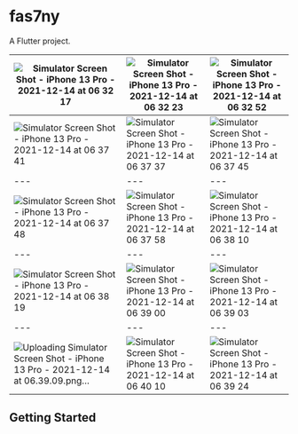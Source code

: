 # fas7ny

A Flutter project.



![Simulator Screen Shot - iPhone 13 Pro - 2021-12-14 at 06 32 17](https://user-images.githubusercontent.com/46113474/145934359-24cb2257-0632-44a5-a905-295673841820.png)|![Simulator Screen Shot - iPhone 13 Pro - 2021-12-14 at 06 32 23](https://user-images.githubusercontent.com/46113474/145934382-7987d5ab-afad-4e5b-9caf-f84e954dcb64.png)|![Simulator Screen Shot - iPhone 13 Pro - 2021-12-14 at 06 32 52](https://user-images.githubusercontent.com/46113474/145934399-b80327a1-8fc7-41dc-bc6a-c62705a6b46a.png)
--- | --- | ---
![Simulator Screen Shot - iPhone 13 Pro - 2021-12-14 at 06 37 41](https://user-images.githubusercontent.com/46113474/145934447-58383bdb-d770-438c-9824-eb35a9678b7f.png)|![Simulator Screen Shot - iPhone 13 Pro - 2021-12-14 at 06 37 37](https://user-images.githubusercontent.com/46113474/145934423-dad5d3f0-0efe-44f0-bbcd-f7e6c8e9f03a.png)|![Simulator Screen Shot - iPhone 13 Pro - 2021-12-14 at 06 37 45](https://user-images.githubusercontent.com/46113474/145934476-c03e3ee1-91a2-4d76-9db0-e95068b7e309.png)
--- | --- | ---
![Simulator Screen Shot - iPhone 13 Pro - 2021-12-14 at 06 37 48](https://user-images.githubusercontent.com/46113474/145934512-8bbf2fee-b522-499e-9ebe-0308abcdb97c.png)|![Simulator Screen Shot - iPhone 13 Pro - 2021-12-14 at 06 37 58](https://user-images.githubusercontent.com/46113474/145934538-01748e63-f4bd-46ea-b720-c350ba20a098.png)|![Simulator Screen Shot - iPhone 13 Pro - 2021-12-14 at 06 38 10](https://user-images.githubusercontent.com/46113474/145934556-701a237b-3841-4da7-a4cf-15e28a66d0b0.png)
--- | --- | ---
![Simulator Screen Shot - iPhone 13 Pro - 2021-12-14 at 06 38 19](https://user-images.githubusercontent.com/46113474/145934573-a7ab3717-818c-4f1a-862d-76af814471ed.png)|![Simulator Screen Shot - iPhone 13 Pro - 2021-12-14 at 06 39 00](https://user-images.githubusercontent.com/46113474/145934582-a292a4c1-6f1e-4726-aed1-b2f621fdab59.png)|![Simulator Screen Shot - iPhone 13 Pro - 2021-12-14 at 06 39 03](https://user-images.githubusercontent.com/46113474/145934592-45c0090f-68c9-48d8-8a53-03a7c827159d.png)
--- | --- | ---
![Uploading Simulator Screen Shot - iPhone 13 Pro - 2021-12-14 at 06.39.09.png…]()|![Simulator Screen Shot - iPhone 13 Pro - 2021-12-14 at 06 40 10](https://user-images.githubusercontent.com/46113474/145934639-8e50f995-a85f-42c2-a077-506160de5c26.png)|![Simulator Screen Shot - iPhone 13 Pro - 2021-12-14 at 06 39 24](https://user-images.githubusercontent.com/46113474/145934658-bc93c1bb-9f00-4113-93eb-07e61ac571a7.png)

## Getting Started
